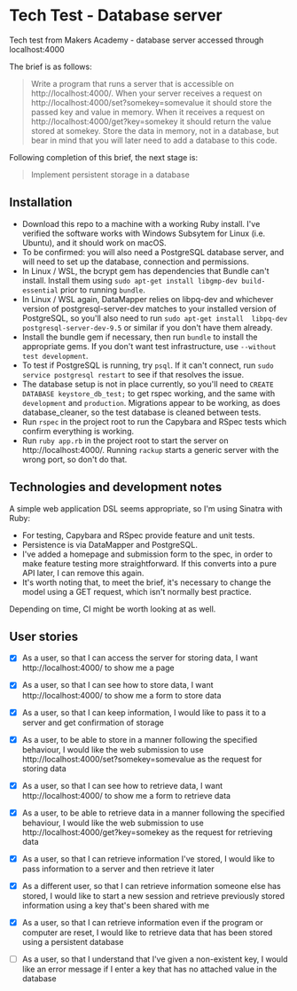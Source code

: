 # Tech Test - Database server

Tech test from Makers Academy - database server accessed through localhost:4000

The brief is as follows:

> Write a program that runs a server that is accessible on http://localhost:4000/. When your server receives a request on http://localhost:4000/set?somekey=somevalue it should store the passed key and value in memory. When it receives a request on http://localhost:4000/get?key=somekey it should return the value stored at somekey. Store the data in memory, not in a database, but bear in mind that you will later need to add a database to this code.

Following completion of this brief, the next stage is:

> Implement persistent storage in a database

## Installation

* Download this repo to a machine with a working Ruby install. I've verified the software works with Windows Subsytem for Linux (i.e. Ubuntu), and it should work on macOS.
* To be confirmed: you will also need a PostgreSQL database server, and will need to set up the database, connection and permissions.
* In Linux / WSL, the bcrypt gem has dependencies that Bundle can't install. Install them using `sudo apt-get install libgmp-dev build-essential` prior to running `bundle`.
* In Linux / WSL again, DataMapper relies on libpq-dev and whichever version of postgresql-server-dev matches to your installed version of PostgreSQL, so you'll also need to run `sudo apt-get install  libpq-dev postgresql-server-dev-9.5` or similar if you don't have them already.
* Install the bundle gem if necessary, then run `bundle` to install the appropriate gems. If you don't want test infrastructure, use `--without test development`.
* To test if PostgreSQL is running, try `psql`. If it can't connect, run `sudo service postgresql restart` to see if that resolves the issue.
* The database setup is not in place currently, so you'll need to `CREATE DATABASE keystore_db_test;` to get rspec working, and the same with `development` and `production`. Migrations appear to be working, as does database_cleaner, so the test database is cleaned between tests.
* Run `rspec` in the project root to run the Capybara and RSpec tests which confirm everything is working.
* Run `ruby app.rb` in the project root to start the server on http://localhost:4000/. Running `rackup` starts a generic server with the wrong port, so don't do that.

## Technologies and development notes

A simple web application DSL seems appropriate, so I'm using Sinatra with Ruby:

* For testing, Capybara and RSpec provide feature and unit tests.
* Persistence is via DataMapper and PostgreSQL.
* I've added a homepage and submission form to the spec, in order to make feature testing more straightforward. If this converts into a pure API later, I can remove this again.
* It's worth noting that, to meet the brief, it's necessary to change the model using a GET request, which isn't normally best practice.

Depending on time, CI might be worth looking at as well.

## User stories

- [x] As a user, so that I can access the server for storing data, I want http://localhost:4000/ to show me a page

- [x] As a user, so that I can see how to store data, I want http://localhost:4000/ to show me a form to store data

- [x] As a user, so that I can keep information, I would like to pass it to a server and get confirmation of storage

- [x] As a user, to be able to store in a manner following the specified behaviour, I would like the web submission to use http://localhost:4000/set?somekey=somevalue as the request for storing data

- [x] As a user, so that I can see how to retrieve data, I want http://localhost:4000/ to show me a form to retrieve data

- [x] As a user, to be able to retrieve data in a manner following the specified behaviour, I would like the web submission to use http://localhost:4000/get?key=somekey as the request for retrieving data

- [x] As a user, so that I can retrieve information I've stored, I would like to pass information to a server and then retrieve it later

- [x] As a different user, so that I can retrieve information someone else has stored, I would like to start a new session and retrieve previously stored information using a key that's been shared with me

- [x] As a user, so that I can retrieve information even if the program or computer are reset, I would like to retrieve data that has been stored using a persistent database

- [ ] As a user, so that I understand that I've given a non-existent key, I would like an error message if I enter a key that has no attached value in the database
